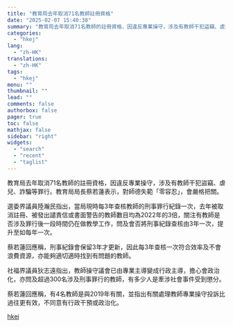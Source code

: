 ```yaml
---
title: "教育局去年取消71名教師註冊資格"
date: "2025-02-07 15:40:38"
summary: "教育局去年取消71名教師的註冊資格，因違反專業操守，涉及有教師干犯盜竊、虐兒、詐騙等罪行。教育局局長..."
categories:
  - "hkej"
lang:
  - "zh-HK"
translations:
  - "zh-HK"
tags:
  - "hkej"
menu: ""
thumbnail: ""
lead: ""
comments: false
authorbox: false
pager: true
toc: false
mathjax: false
sidebar: "right"
widgets:
  - "search"
  - "recent"
  - "taglist"
---
```


教育局去年取消71名教師的註冊資格，因違反專業操守，涉及有教師干犯盜竊、虐兒、詐騙等罪行。教育局局長蔡若蓮表示，對師德失範「零容忍」，會嚴格把關。

選委界議員陸瀚民指出，當局現時每3年查核教師的刑事罪行紀錄一次，去年被取消註冊、被發出譴責信或書面警告的教師數目均為2022年的3倍，關注有教師是否涉及罪行後一段時間仍在做教學工作，問及會否將刑事紀錄查核由3年一次，提升至如每年一次。

蔡若蓮回應稱，刑事紀錄會保留3年才更新，因此每3年查核一次符合效率及不會浪費資源，亦能夠適切適時找到有問題的教師。

社福界議員狄志遠指出，教師操守議會已由專業主導變成行政主導，擔心會政治化，亦問及超過300名涉及刑事罪行的教師，有多少人是牽涉社會事件受到懲分。

蔡若蓮回應稱，有4名教師是與2019年有關，並指出有關處理教師專業操守投訴比過往更有效，不同意有行政干預或政治化。

[hkej](https://www2.hkej.com/instantnews/current/article/3995120/%E6%95%99%E8%82%B2%E5%B1%80%E5%8E%BB%E5%B9%B4%E5%8F%96%E6%B6%8871%E5%90%8D%E6%95%99%E5%B8%AB%E8%A8%BB%E5%86%8A%E8%B3%87%E6%A0%BC)
